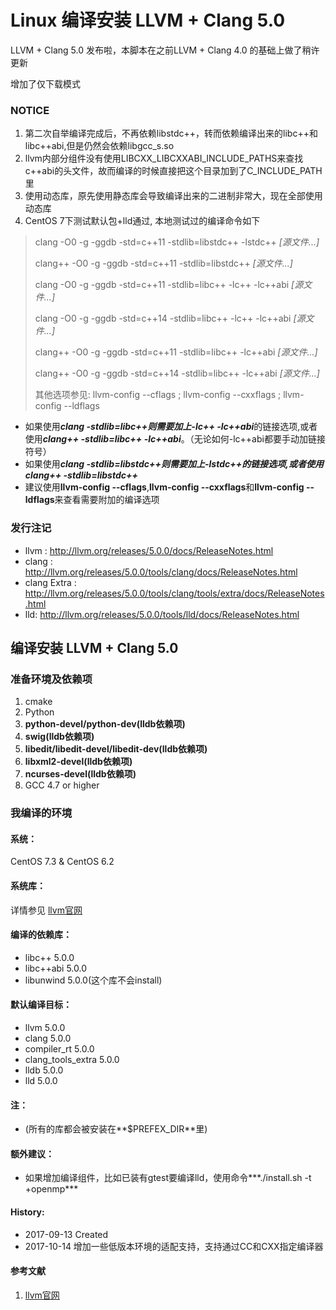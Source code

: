 Linux 编译安装 LLVM + Clang 5.0
======

LLVM + Clang 5.0 发布啦，本脚本在之前LLVM + Clang 4.0 的基础上做了稍许更新

增加了仅下载模式

### NOTICE

1. 第二次自举编译完成后，不再依赖libstdc++，转而依赖编译出来的libc++和libc++abi,但是仍然会依赖libgcc_s.so
2. llvm内部分组件没有使用LIBCXX_LIBCXXABI_INCLUDE_PATHS来查找c++abi的头文件，故而编译的时候直接把这个目录加到了C_INCLUDE_PATH里
3. 使用动态库，原先使用静态库会导致编译出来的二进制非常大，现在全部使用动态库
4. CentOS 7下测试默认包+lld通过, 本地测试过的编译命令如下
> clang -O0 -g -ggdb -std=c++11 -stdlib=libstdc++ -lstdc++ *[源文件...]*
> 
> clang++ -O0 -g -ggdb -std=c++11 -stdlib=libstdc++ *[源文件...]*
> 
> clang -O0 -g -ggdb -std=c++11 -stdlib=libc++ -lc++ -lc++abi *[源文件...]*
> 
> clang -O0 -g -ggdb -std=c++14 -stdlib=libc++ -lc++ -lc++abi *[源文件...]*
> 
> clang++ -O0 -g -ggdb -std=c++11 -stdlib=libc++ -lc++abi *[源文件...]*
> 
> clang++ -O0 -g -ggdb -std=c++14 -stdlib=libc++ -lc++abi *[源文件...]*
> 
> 其他选项参见: llvm-config --cflags ; llvm-config --cxxflags ; llvm-config --ldflags


* 如果使用***clang -stdlib=libc++***则需要加上***-lc++ -lc++abi***的链接选项,或者使用***clang++ -stdlib=libc++ -lc++abi***。（无论如何-lc++abi都要手动加链接符号）
* 如果使用***clang -stdlib=libstdc++***则需要加上***-lstdc++***的链接选项,或者使用***clang++ -stdlib=libstdc++***
* 建议使用**llvm-config --cflags**,**llvm-config --cxxflags**和**llvm-config --ldflags**来查看需要附加的编译选项

### 发行注记
+ llvm : http://llvm.org/releases/5.0.0/docs/ReleaseNotes.html
+ clang : http://llvm.org/releases/5.0.0/tools/clang/docs/ReleaseNotes.html
+ clang Extra : http://llvm.org/releases/5.0.0/tools/clang/tools/extra/docs/ReleaseNotes.html
+ lld: http://llvm.org/releases/5.0.0/tools/lld/docs/ReleaseNotes.html

## 编译安装 LLVM + Clang 5.0
### 准备环境及依赖项

1. cmake
2. Python
3. **python-devel/python-dev(lldb依赖项)**
4. **swig(lldb依赖项)**
5. **libedit/libedit-devel/libedit-dev(lldb依赖项)**
6. **libxml2-devel(lldb依赖项)**
7. **ncurses-devel(lldb依赖项)**
8. GCC 4.7 or higher

### 我编译的环境
#### 系统：
CentOS 7.3 & CentOS 6.2

#### 系统库：
详情参见 [llvm官网](http://llvm.org/)

#### 编译的依赖库：
+ libc++ 5.0.0
+ libc++abi 5.0.0
+ libunwind 5.0.0(这个库不会install)

#### 默认编译目标：
+ llvm 5.0.0
+ clang 5.0.0
+ compiler_rt 5.0.0
+ clang_tools_extra 5.0.0
+ lldb 5.0.0
+ lld 5.0.0

#### 注：
+ (所有的库都会被安装在**$PREFEX_DIR**里)

#### 额外建议：
+ 如果增加编译组件，比如已装有gtest要编译lld，使用命令***./install.sh -t +openmp*** 

#### History:
+ 2017-09-13     Created
+ 2017-10-14     增加一些低版本环境的适配支持，支持通过CC和CXX指定编译器


#### 参考文献
1. [llvm官网](http://llvm.org/)